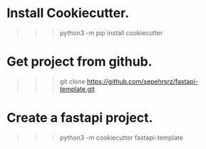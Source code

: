 # Install Cookiecutter.
>>> python3 -m pip install cookiecutter
# Get project from github.
>>> git clone https://github.com/sepehrsrz/fastapi-template.git
# Create a fastapi project.
>>> python3 -m cookiecutter fastapi-template